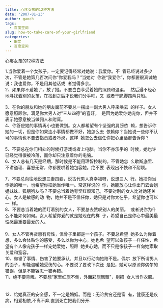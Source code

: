 ```yaml
---
title: 心疼女孩的12种方法
date: '2007-01-23'
author: gaoch
tags:
  - 百度空间
slug: how-to-take-care-of-your-girlfriend
categories:
  - 旧文
  - 百度空间
---
```


  
心疼女孩的12种方法      
  
1.当你爱着一个女孩子，一定要记得经常对她说：我爱你。不  管已经说过多少次，不管是她第几百次问你“你爱我吗？”当她对  你说“我爱你”，你都要很真诚地说：我也爱你，不是用其他话或  者觉得多余。 　   　        
2、如果你不爱她了，放了她。不要白白享受着她的照顾和温柔，  然后漫不经心地寻找着别的女孩，在找到之后才说我们分手吧，又  或者干脆脚踏两只船。 　   　　        
3、在你的朋友和她的朋友面前不要总一摆出一副大男人呼来唤去  的样子。女人愿意照顾你，满足你大男人对“三从四德”的喜好，  是因为她爱你她宠你，但并不表示她愿意被当做佣人和附庸。 　   　　        
4、你答应她的事情再小也要做到。女人都希望有个坚强的肩膀依  赖，想告诉你她的一切，但是你如果连小事情都做不好，她怎么去  依赖你？当她说一些你不认可的事情也不要去指责或者冷漠，这样  她怎么去信任你把心里话都告诉你？ 　   　　        
5、不要总在你们相处的时候打游戏或者上电脑。当你不亦乐乎的  时候，她也许已经觉得很被冷落，而你却只注意着你的电脑。 　   　　        
6、女人总有几天是经期，那时候是不能用理智控制的。不管她怎  么歇斯底里、不讲道理、喜怒无常，你都要哄着她包容她。绝不要  表现出不快和不耐烦。    　     
7、不要总向往地说想三妻四妾，说古代男人真幸福呀，说想三人  行。她把你当作她的唯一，也希望你把她当作唯一。常这样说的  你，她能放心让你出门去会姐姐妹妹、狐朋狗友吗？不要总当着她夸奖红颜知己，不要对别的女人比对她还关心。女人是敏感的动  物，她并不是不信任你，她只是对你太在乎，希望你也可以一  样。 　   　        
8、不要总当着她的面盯着别的女人，不要总去赞叹别人的美丽。  或者说你为什么不能如何如何。女人希望你爱的就是她现在的样  子，希望自己是你心中最美最性感最重要最爱的人。  
　   　        
9、女人不管再贤惠有母性，但骨子里都是一个孩子。不要总希望  她多么为你着想，多么会体贴你的感受，多么以你为中心。她也希  望可以象孩子一样任性，希望有个人像宠孩子一样宠她爱她，照顾  她关心她，而不只是像孩子一样向她索取关爱和宽容。 　   　        
10、做错了事情、伤害了她要承认，并且以行动向她陪不是。偶尔  放下所谓男人的面子，却能温暖她受伤的心。不要说了要改下次还  是犯，她可以原谅你偶尔的错误，但是不能容忍一错再错。 　   　        
11、绝不要背叛。不要想“家里红旗不倒，外面彩旗飘飘”，别把  女人当作衣服。 　   　  
       
12、给她真正的安全感，不一定是婚姻。而是：无论贫穷还是富  有，健康还是疾病，相爱相依,不离不弃,直到死亡把我们分开.  
